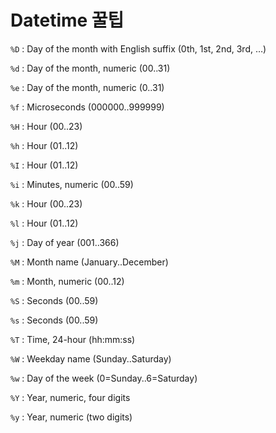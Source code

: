 # Datetime 꿀팁

`%D` : Day of the month with English suffix (0th, 1st, 2nd, 3rd, …)

`%d` : Day of the month, numeric (00..31)

`%e` : Day of the month, numeric (0..31)

`%f` : Microseconds (000000..999999)

`%H` : Hour (00..23)

`%h` : Hour (01..12)

`%I` : Hour (01..12)

`%i` : Minutes, numeric (00..59)

`%k` : Hour (00..23)

`%l` : Hour (01..12)

`%j` : Day of year (001..366)

`%M` : Month name (January..December)

`%m` : Month, numeric (00..12)

`%S` : Seconds (00..59)

`%s` : Seconds (00..59)

`%T` : Time, 24-hour (hh:mm:ss)

`%W` : Weekday name (Sunday..Saturday)

`%w` : Day of the week (0=Sunday..6=Saturday)

`%Y` : Year, numeric, four digits

`%y` : Year, numeric (two digits)